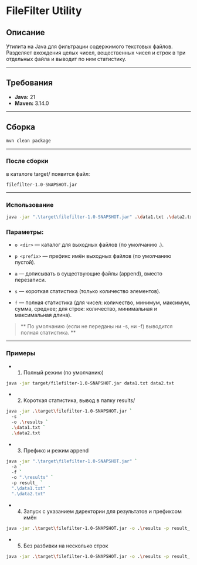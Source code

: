 # FileFilter Utility

## Описание

Утилита на Java для фильтрации содержимого текстовых файлов.  
Разделяет вхождения целых чисел, вещественных чисел и строк в три отдельных файла и выводит по ним статистику.

---

## Требования

- **Java:** 21
- **Maven:** 3.14.0

---

## Сборка

```bash
mvn clean package
```
---

###  После сборки 

в каталоге target/ появится файл:
```
filefilter-1.0-SNAPSHOT.jar
```

---

### Использование

```bash
java -jar ".\target\filefilter-1.0-SNAPSHOT.jar" .\data1.txt .\data2.txt
```

### Параметры:

- `o <dir>` — каталог для выходных файлов (по умолчанию .).

- `p <prefix>` — префикс имён выходных файлов (по умолчанию пустой).

- `a` — дописывать в существующие файлы (append), вместо перезаписи.

- `s` — короткая статистика (только количество элементов).

- `f` — полная статистика (для чисел: количество, минимум, максимум, сумма, среднее; для строк: количество, минимальная и максимальная длина).

> ** По умолчанию (если не переданы ни -s, ни -f) выводится полная статистика. **

---

### Примеры
- 1) Полный режим (по умолчанию)

```bash
java -jar target/filefilter-1.0-SNAPSHOT.jar data1.txt data2.txt
```

- 2) Короткая статистика, вывод в папку results/

```bash
java -jar .\target\filefilter-1.0-SNAPSHOT.jar `
  -s `
  -o .\results `
  .\data1.txt `
  .\data2.txt
```

- 3) Префикс и режим append 

```bash
java -jar ".\target\filefilter-1.0-SNAPSHOT.jar" `
  -a `
  -f `
  -o ".\results" `
  -p result_ `
  ".\data1.txt" `
  ".\data2.txt"
```
- 4) Запуск с указанием директории для результатов и префиксом имён
```bash
java -jar .\target\filefilter-1.0-SNAPSHOT.jar -o .\results -p result_ .\data1.txt .\data2.txt
```

- 5) Без разбивки на несколько строк
```bash
java -jar .\target\filefilter-1.0-SNAPSHOT.jar -o .\results -p result_ .\data1.txt .\data2.txt
```